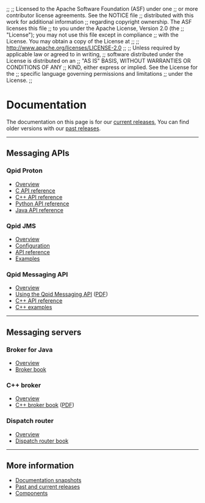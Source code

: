 ;;
;; Licensed to the Apache Software Foundation (ASF) under one
;; or more contributor license agreements.  See the NOTICE file
;; distributed with this work for additional information
;; regarding copyright ownership.  The ASF licenses this file
;; to you under the Apache License, Version 2.0 (the
;; "License"); you may not use this file except in compliance
;; with the License.  You may obtain a copy of the License at
;; 
;;   http://www.apache.org/licenses/LICENSE-2.0
;; 
;; Unless required by applicable law or agreed to in writing,
;; software distributed under the License is distributed on an
;; "AS IS" BASIS, WITHOUT WARRANTIES OR CONDITIONS OF ANY
;; KIND, either express or implied.  See the License for the
;; specific language governing permissions and limitations
;; under the License.
;;

# Documentation

The documentation on this page is for our
[current releases]({{site_url}}/releases/index.html#current-releases),
You can find older versions with our
[past releases]({{site_url}}/releases/index.html#past-releases).

---

## Messaging APIs

<div class="flex" markdown="1">
<section markdown="1">

### Qpid Proton

 - [Overview]({{site_url}}/proton/index.html)
 - [C API reference]({{current_proton_release_url}}/proton/c/api/files.html)
 - [C++ API reference]({{current_proton_release_url}}/proton/cpp/api/annotated.html)
 - [Python API reference]({{current_proton_release_url}}/proton/python/api/index.html)
 - [Java API reference]({{current_proton_j_release_url}}/api/index.html)

</section>
<section markdown="1">

### Qpid JMS

 - [Overview]({{site_url}}/components/jms/index.html)
 - [Configuration]({{current_jms_release_url}}/docs/index.html)
 - [API reference](http://docs.oracle.com/javaee/7/api/javax/jms/package-summary.html)
 - [Examples](https://github.com/apache/qpid-jms/tree/{{current_jms_release}}/qpid-jms-examples)

</section>
<section markdown="1">

### Qpid Messaging API

 - [Overview]({{site_url}}/components/messaging-api/index.html)
 - [Using the Qpid Messaging API]({{site_url}}/releases/qpid-0.32/programming/book/ch02.html) ([PDF]({{site_url}}/releases/qpid-0.32/programming/programming-book.pdf))
 - [C++ API reference]({{current_cpp_release_url}}/messaging-api/cpp/api/index.html)
 - [C++ examples]({{current_cpp_release_url}}/messaging-api/cpp/examples/index.html)

</section>
</div>

---

## Messaging servers

<div class="flex" markdown="1">
<section markdown="1">

### Broker for Java

 - [Overview]({{site_url}}/components/java-broker/index.html)
 - [Broker book]({{current_java_release_url}}/java-broker/book/index.html)

</section>
<section markdown="1">

### C++ broker

 - [Overview]({{site_url}}/components/cpp-broker/index.html)
 - [C++ broker book]({{current_cpp_release_url}}/cpp-broker/book/index.html) ([PDF]({{current_cpp_release_url}}/cpp-broker/cpp-broker-book.pdf))

</section>
<section markdown="1">

### Dispatch router

 - [Overview]({{site_url}}/components/dispatch-router/index.html)
 - [Dispatch router book]({{current_dispatch_release_url}}/book/book.html)

</section>
</div>

---

## More information

 - [Documentation snapshots]({{site_url}}/releases/snapshots.html)
 - [Past and current releases]({{site_url}}/releases/index.html)
 - [Components]({{site_url}}/components/index.html)
